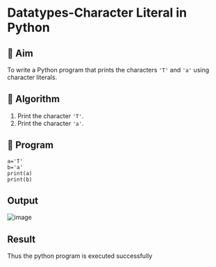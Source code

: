 # Datatypes-Character Literal in Python

## 🎯 Aim
To write a Python program that prints the characters `'T'` and `'a'` using character literals.

## 🧠 Algorithm
1. Print the character `'T'`.
2. Print the character `'a'`.

## 🧾 Program
```
a='T'
b='a'
print(a)
print(b)
```

## Output
![image](https://github.com/user-attachments/assets/69b74297-6a9f-416d-b89b-adc4e108b062)

## Result
Thus the python program is executed successfully
